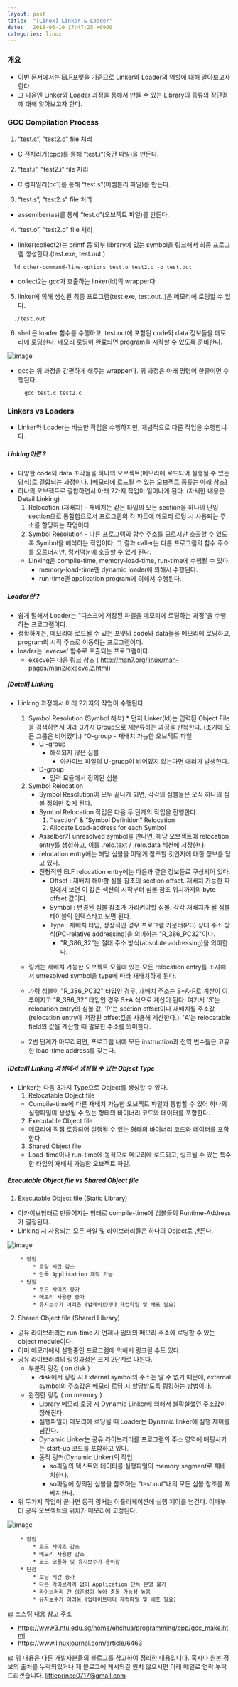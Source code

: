 ```yaml
---
layout: post
title:  "[Linux] Linker & Loader"
date:   2018-06-10 17:47:25 +0900
categories: linux
---
```


### 개요
  - 이번 문서에서는 ELF포맷을 기준으로 Linker와 Loader의 역할에 대해 알아보고자 한다.
  - 그 다음엔 Linker와 Loader 과정을 통해서 만들 수 있는 Library의 종류의 장단점에 대해 알아보고자 한다.



### GCC Compilation Process

1. “test.c”, "test2.c" file  처리
  - C 전처리기(cpp)를 통해 “test.i“(중간 파일)을 만든다.
2. “test.i”. "test2.i" file 처리
  - C 컴파일러(cc1)를 통해 “test.s”(어셈블리 파일)를 만든다.
3. “test.s”, "test2.s" file 처리 
  - assemlber(as)를 통해 “test.o”(오브젝트 파일)를 만든다. 
4. “test.o”, "test2.o" file 처리
  - linker(collect2)는 printf 등 외부 library에 있는 symbol을 링크해서 최종 프로그램 생성한다.(test.exe, test.out )
  ````
  	ld other-command-line-options test.o test2.o -o test.out
  ````
  * collect2는 gcc가 호출하는 linker(ld)의 wrapper다. 
5. linker에 의해 생성된 최종 프로그램(test.exe, test.out..)은 메모리에 로딩할 수 있다. 
  ````
  	./test.out
  ````
6. shell은 loader 함수를 수행하고, test.out에 포함된 code와 data 정보들을 메모리에 로딩한다.
  메모리 로딩이 완료되면 program을 시작할 수 있도록 준비한다.

![image](https://user-images.githubusercontent.com/12456375/41199973-026fd576-6cd7-11e8-9c1c-30e20038e0c8.png)

  * gcc는 위 과정을 간편하게 해주는 wrapper다. 
    위 과정은 아래 명령어 한줄이면 수행된다.
    ````
      gcc test.c test2.c
    ````


### Linkers vs Loaders

  - Linker와 Loader는 비슷한 작업을 수행하지만, 개념적으로 다른 작업을 수행합니다.




##### Linking이란 ? 

- 다양한 code와 data 조각들을 하나의 오브젝트(메모리에 로드되어 실행될 수 있는 양식)로 결합되는 과정이다. [메모리에 로드될 수 있는 오브젝트 종류는 아래 참조]
- 하나의 오브젝트로 결합하면서 아래 2가지 작업이 일어나게 된다. (자세한 내용은 Detail Linking)
    1. Relocation (재배치) 
      - 재배치는 같은 타입의 모든 section을 하나의 단일 section으로 통합함으로서 프로그램의 각 파트에 메모리 로딩 시 사용되는 주소를 할당하는 작업이다.
    2. Symbol Resolution
      - 다른 프로그램의 함수 주소를 모르지만 호출할 수 있도록 Symbol을 해석하는 작업이다. 그 결과 caller는 다른 프로그램의 함수 주소를 모르더지만, 링커덕분에 호출할 수 있게 된다. 
  - Linking은 compile-time, memory-load-time, run-time에 수행될 수 있다. 
    - memory-load-time엔 dynamic loader에 의해서 수행된다.
    - run-time엔 application program에 의해서 수행된다.



##### Loader란 ? 

  - 쉽게 말해서 Loader는 "디스크에 저장된 파일을 메모리에 로딩하는 과정"을 수행하는 프로그램이다.
  - 정확하게는, 메모리에 로드될 수 있는 포맷의 code와 data들을 메모리에 로딩하고, program의 시작 주소로 이동하는 프로그램이다. 
  - loader는 'execve' 함수로 호출되는 프로그램이다. 
    - execve는 다음 링크 참조 ( http://man7.org/linux/man-pages/man2/execve.2.html)




##### [Detail] Linking

- Linking 과정에서 아래 2가지의 작업이 수행된다.
    1. Symbol Resolution (Symbol 해석)
      * 먼저 Linker(ld)는 입력된 Object File을 검색하면서 아래 3가지 Group으로 재분류하는 과정을 반복한다. (초기에 모든 그룹은 비어있다.) 
        *O-group
            - 재배치 가능한 오브젝트 파일
        * U -group
          - 해석되지 않은 심볼
             - 아카이브 파일의 U-gruop이 비어있지 않는다면 에러가 발생한다. 
        * D-group
          - 입력 모듈에서 정의된 심볼
    2. Symbol Relocation
        - Symbol Resolution이 모두 끝나게 되면, 각각의 심볼들은 오직 하나의 심볼 정의만 갖게 된다.
        - Symbol Relocation 작업은 다음 두 단계의 작업을 진행한다.
            1. “.section” & “Symbol Definition” Relocation
            2. Allocate Load-address for each Symbol
        - Asselber가 unresolved symbol을 만나면, 해당 오브젝트에 relocation entry를 생성하고, 이를 .relo.text / .relo.data 섹션에 저장한다.
        - relocation entry에는 해당 심볼을 어떻게 참조할 것인지에 대한 정보를 담고 있다. 
        - 전형적인 ELF relocation entry에는 다음과 같은 정보들로 구성되어 있다. 
            - Offset : 재배치 해야할 심볼 참조의 section offset. 재배치 가능한 파일에서 보면 이 값은 섹션의 시작부터 심볼 참조 위치까지의 byte offset 값이다.
            - Symbol : 변경된 심볼 참조가 가리켜야할 심볼. 각각 재배치가 될 심볼 테이블의 인덱스라고 보면 된다.
            - Type : 재배치 타입, 정상적인 경우 프로그램 카운터(PC) 상대 주소 방식(PC-relative addressing)을 의미하는 "R_386_PC32"이다.
                - "R_386_32"는 절대 주소 방식(absolute addressing)을 의미한다.

    - 링커는 재배치 가능한 오브젝트 모듈에 있는 모든 relocation entry를 조사해서 unresolved symbol을 type에 따라 재배치하게 된다.
    - 가령 심볼이 "R_386_PC32" 타입인 경우, 재배치 주소는 S+A-P로 계산이 이루어지고 "R_386_32" 타입인 경우 S+A 식으로 계산이 된다. 여기서 'S'는 relocation entry의 심볼 값, 'P'는 section offset이나 재배치될 주소값(relocation entry에 저장된 offset값을 사용해 계산한다.), 'A'는 relocatable field의 값을 계산할 때 필요한 주소를 의미한다.

    - 2번 단계가 마무리되면, 프로그램 내에 모든 instruction과 전역 변수들은 고유한 load-time address를 갖는다. 




##### [Detail] Linking 과정에서 생성될 수 있는 Object Type
- Linker는 다음 3가지 Type으로 Object를 생성할 수 있다. 
  1. Relocatable Object file 
    - Compile-time에 다른 재배치 가능한 오브젝트 파일과 통합할 수 있어 하나의 실행파일이 생성될 수 있는 형태의 바이너리 코드와 데이터를 포함한다. 
  2. Executable Object file 
    - 메모리에 직접 로등되어 실행될 수 있는 형태의 바이너리 코드와 데이터를 포함한다.
  3. Shared Object file 
    - Load-time이나 run-time에 동적으로 메모리에 로드되고, 링크될 수 있는 특수한 타입의 재배치 가능한 오브젝트 파일. 


##### Executable Object file  vs Shared Object file 
1. Executable Object file (Static Library)
  - 아카이브형태로 만들어지는 형태로 compile-time에 심볼들의 Runtime-Address가 결정된다.
  - Linking 시 사용되는 모든 파일 및 라이브러리들은 하나의 Object로 만든다.

![image](https://user-images.githubusercontent.com/12456375/41200512-b9885a9a-6ce0-11e8-9605-1928cf6d33d3.png)
````
	* 장점
		* 로딩 시간 감소
		* 단독 Application 제작 가능
	* 단점
		* 코드 사이즈 증가
		* 메모리 사용량 증가
		* 유지보수가 어려움 (업데이트마다 재컴파일 및 배포 필요)
````



2. Shared Object file (Shared Library)
  - 공유 라이브러리는 run-time 시 언제나 임의의 메모리 주소에 로딩할 수 있는 object module이다.
  - 이미 메모리에서 실행중인 프로그램에 의해서 링크될 수도 있다. 
  - 공유 라이브러리의 링킹과정은 크게 2단계로 나뉜다.
    * 부분적 링킹 ( on disk )
      - disk에서 링킹 시 External symbol의 주소는 알 수 없기 때문에, external symbol의 주소값은 메모리 로딩 시 할당받도록 링킹하는 방법이다.
    * 완전한 링킹 ( on memory )
      - Library 메모리 로딩 시 Dynamic Linker에 의해서 불확실했던 주소값이 정해진다.
      - 실행파일이 메모리에 로딩될 때 Loader는 Dynamic linker에 실행 제어를 넘긴다. 
      - Dynamic Linker는 공유 라이브러리를 프로그램의 주소 영역에 매핑시키는 start-up 코드를 포함하고 있다. 
      - 동적 링커(Dynamic Linker)의 작업
         - so파일의 텍스트와 데이타를 실행파일의 memory segment로 재배치한다.
         - so파일에 정의된 심볼을 참조하는 "test.out"내의 모든 심볼 참조를 재배치한다.
  - 위 두가지 작업이 끝나면 동적 링커는 어플리케이션에 실행 제어를 넘긴다.
    이때부터 공유 오브젝트의 위치가 메모리에 고정된다. 

![image](https://user-images.githubusercontent.com/12456375/41200613-f22f6dfa-6ce2-11e8-8ac4-88c73a5ef8d3.png)



````
	* 장점
		* 코드 사이즈 감소
		* 메모리 사용량 감소
		* 코드 모듈화 및 유지보수가 용이함
	* 단점
		* 로딩 시간 증가
		* 다른 라이브러리 없이 Application 단독 운영 불가
		* 라이브러리 간 의존성이 높아 충돌 가능성 높음
		* 유지보수가 어려움 (업데이트마다 재컴파일 및 배포 필요)
````




  @ 포스팅 내용 참고 주소
  - https://www3.ntu.edu.sg/home/ehchua/programming/cpp/gcc_make.html
  - https://www.linuxjournal.com/article/6463


  @ 위 내용은 다른 개발자분들의 블로그를 참고하여 정리한 내용입니다. 
  혹시나 원본 정보의 출처를 누락되었거나 제 블로그에 게시되길 원치 않으시면 아래 메일로 연락 부탁드리겠습니다.
  littleprince0717@gmail.com 